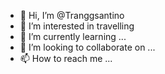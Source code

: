 - 👋 Hi, I’m @Tranggsantino
- 👀 I’m interested in travelling
- 🌱 I’m currently learning ...
- 💞️ I’m looking to collaborate on ...
- 📫 How to reach me ...

<!---
Tranggsantino/Tranggsantino is a ✨ special ✨ repository because its `README.md` (this file) appears on your GitHub profile.
You can click the Preview link to take a look at your changes.
--->
